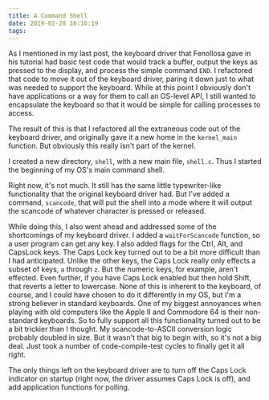 ```yaml
---
title: A Command Shell
date: 2019-02-28 16:16:19
tags:
---
```

As I mentioned in my last post, the keyboard driver that Fenollosa gave in his tutorial had basic test code that would track a buffer, output the keys as pressed to the display, and process the simple command `END`.  I refactored that code to move it out of the keyboard driver, paring it down just to what was needed to support the keyboard.  While at this point I obviously don't have applications or a way for them to call an OS-level API, I still wanted to encapsulate the keyboard so that it would be simple for calling processes to access.

The result of this is that I refactored all the extraneous code out of the keyboard driver, and originally gave it a new home in the `kernel_main` function.  But obviously this really isn't part of the kernel.

I created a new directory, `shell`, with a new main file, `shell.c`.  Thus I started the beginning of my OS's main command shell.  

Right now, it's not much.  It still has the same little typewriter-like functionality that the original keyboard driver had.  But I've added a command, `scancode`, that will put the shell into a mode where it will output the scancode of whatever character is pressed or released.

While doing this, I also went ahead and addressed some of the shortcomings of my keyboard driver.  I added a `waitForScancode` function, so a user program can get any key.  I also added flags for the Ctrl, Alt, and CapsLock keys.  The Caps Lock key turned out to be a bit more difficult than I had anticipated.  Unlike the other keys, the Caps Lock really only effects a subset of keys, `a` through `z`.  But the numeric keys, for example, aren't effected.  Even further, if you have Caps Lock enabled but then hold Shift, that reverts a letter to lowercase.  None of this is inherent to the keyboard, of course, and I could have chosen to do it differently in my OS, but I'm a strong believer in standard keyboards.  One of my biggest annoyances when playing with old computers like the Apple II and Commodore 64 is their non-standard keyboards.  So to fully support all this functionality turned out to be a bit trickier than I thought.  My scancode-to-ASCII conversion logic probably doubled in size.  But it wasn't that big to begin with, so it's not a big deal.  Just took a number of code-compile-test cycles to finally get it all right.

The only things left on the keyboard driver are to turn off the Caps Lock indicator on startup (right now, the driver assumes Caps Lock is off), and add application functions for polling.